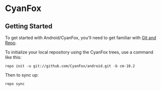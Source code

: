 CyanFox
===========

Getting Started
---------------

To get started with Android/CyanFox, you'll need to get
familiar with [Git and Repo](http://source.android.com/source/using-repo.html).

To initialize your local repository using the CyanFox trees, use a command like this:

    repo init -u git://github.com/CyanFox/android.git -b cm-10.2

Then to sync up:

    repo sync
